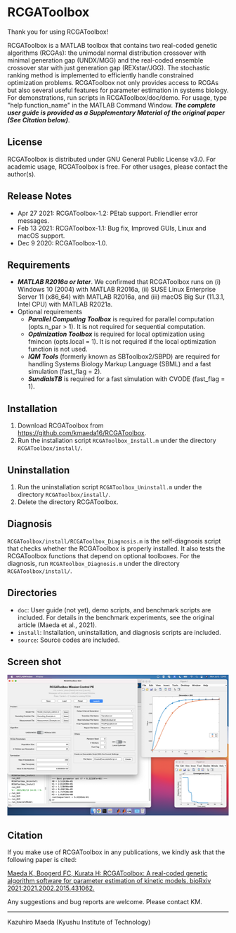 # RCGAToolbox

Thank you for using RCGAToolbox!

RCGAToolbox is a MATLAB toolbox that contains two real-coded genetic algorithms (RCGAs): the unimodal normal distribution crossover with minimal generation gap (UNDX/MGG) and the real-coded ensemble crossover star with just generation gap (REXstar/JGG). The stochastic ranking method is implemented to efficiently handle constrained optimization problems. RCGAToolbox not only provides access to RCGAs but also several useful features for parameter estimation in systems biology. For demonstrations, run scripts in RCGAToolbox/doc/demo. For usage, type "help function_name" in the MATLAB Command Window. ***The complete user guide is provided as a Supplementary Material of the original paper (See Citation below)***.

## License

RCGAToolbox is distributed under GNU General Public License v3.0. For academic usage, RCGAToolbox is free. For other usages, please contact the author(s).

## Release Notes

- Apr 27 2021: RCGAToolbox-1.2: PEtab support. Friendlier error messages.
- Feb 13 2021: RCGAToolbox-1.1: Bug fix, Improved GUIs, Linux and macOS support.
- Dec  9 2020: RCGAToolbox-1.0.


## Requirements

- ***MATLAB R2016a or later***. We confirmed that RCGAToolbox runs on (i) Windows 10 (2004) with MATLAB R2016a, (ii) SUSE Linux Enterprise Server 11 (x86_64) with MATLAB R2016a, and (iii) macOS Big Sur (11.3.1, Intel CPU) with MATLAB R2021a.
- Optional requirements
    - ***Parallel Computing Toolbox*** is required for parallel computation (opts.n_par > 1). It is not required for sequential computation.
    - ***Optimization Toolbox*** is required for local optimization using fmincon (opts.local = 1). It is not required if the local optimization function is not used.
    - ***IQM Tools*** (formerly known as SBToolbox2/SBPD) are required for handling Systems Biology Markup Language (SBML) and a fast simulation (fast_flag = 2).
    - ***SundialsTB*** is required for a fast simulation with CVODE (fast_flag = 1).


## Installation

1. Download RCGAToolbox from https://github.com/kmaeda16/RCGAToolbox.
2. Run the installation script `RCGAToolbox_Install.m` under the directory `RCGAToolbox/install/`.

## Uninstallation

1. Run the uninstallation script `RCGAToolbox_Uninstall.m` under the directory `RCGAToolbox/install/`.
2. Delete the directory RCGAToolbox.

## Diagnosis

`RCGAToolbox/install/RCGAToolbox_Diagnosis.m` is the self-diagnosis script that checks whether the RCGAToolbox is properly installed. It also tests the RCGAToolbox functions that depend on optional toolboxes. For the diagnosis, run `RCGAToolbox_Diagnosis.m` under the directory `RCGAToolbox/install/`.

## Directories

- `doc`: User guide (not yet), demo scripts, and benchmark scripts are included. For details in the benchmark experiments, see the original article (Maeda et al., 2021).
- `install`: Installation, uninstallation, and diagnosis scripts are included.
- `source`: Source codes are included.

## Screen shot

<img src="ScreenShot.png" height="320px"/>

## Citation

If you make use of RCGAToolbox in any publications, we kindly ask that the following paper is cited:

<a href="https://doi.org/10.1101/2021.02.15.431062">Maeda K, Boogerd FC, Kurata H: RCGAToolbox: A real-coded genetic algorithm software for parameter estimation of kinetic models. bioRxiv 2021:2021.2002.2015.431062.</a>


Any suggestions and bug reports are welcome. Please contact KM.


-------------------------------
Kazuhiro Maeda (Kyushu Institute of Technology)
